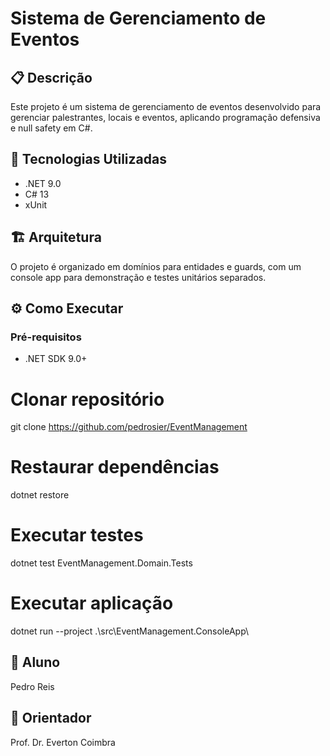 # Sistema de Gerenciamento de Eventos

## 📋 Descrição

Este projeto é um sistema de gerenciamento de eventos desenvolvido para gerenciar palestrantes, locais e eventos, aplicando programação defensiva e null safety em C#.

## 🚀 Tecnologias Utilizadas

- .NET 9.0
- C# 13
- xUnit

## 🏗️ Arquitetura

O projeto é organizado em domínios para entidades e guards, com um console app para demonstração e testes unitários separados.

## ⚙️ Como Executar

### Pré-requisitos

- .NET SDK 9.0+

# Clonar repositório

git clone https://github.com/pedrosier/EventManagement

# Restaurar dependências

dotnet restore

# Executar testes

dotnet test EventManagement.Domain.Tests

# Executar aplicação

dotnet run --project .\src\EventManagement.ConsoleApp\

## 👥 Aluno
Pedro Reis

## 👥 Orientador
Prof. Dr. Everton Coimbra

